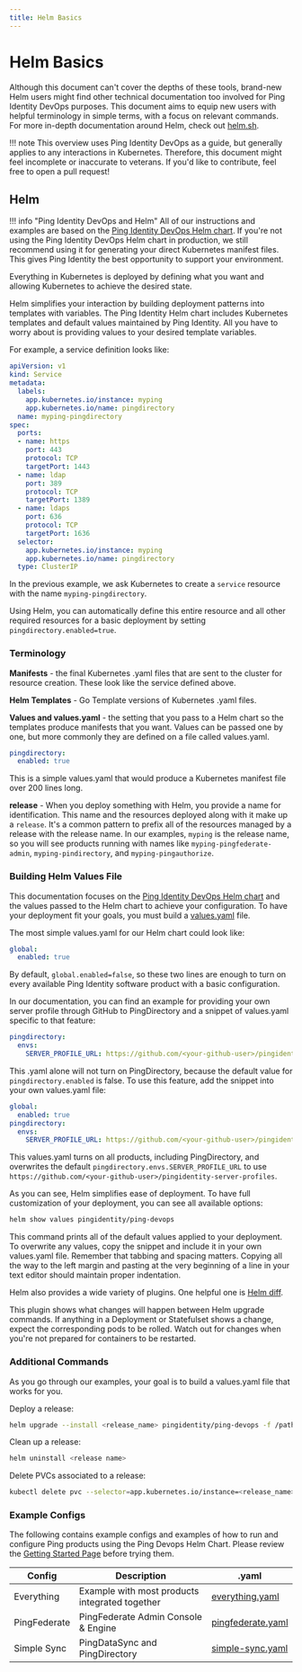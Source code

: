 ```yaml
---
title: Helm Basics
---
```


# Helm Basics

Although this document can't cover the depths of these tools, brand-new Helm users might find other technical documentation too involved for Ping Identity DevOps purposes. This document aims to equip new users with helpful terminology in simple terms, with a focus on relevant commands. For more in-depth documentation around Helm, check out [helm.sh](https://helm.sh).

!!! note
    This overview uses Ping Identity DevOps as a guide, but generally applies to any interactions in Kubernetes. Therefore, this document might feel incomplete or inaccurate to veterans. If you'd like to contribute, feel free to open a pull request!

## Helm

!!! info "Ping Identity DevOps and Helm"
    All of our instructions and examples are based on the [Ping Identity DevOps Helm chart](helm.pingidentity.com). If you're not using the Ping Identity DevOps Helm chart in production, we still recommend using it for generating your direct Kubernetes manifest files. This gives Ping Identity the best opportunity to support your environment.

Everything in Kubernetes is deployed by defining what you want and allowing Kubernetes to achieve the desired state.

Helm simplifies your interaction by building deployment patterns into templates with variables. The Ping Identity Helm chart includes Kubernetes templates and default values maintained by Ping Identity. All you have to worry about is providing values to your desired template variables.

For example, a service definition looks like:

```yaml
apiVersion: v1
kind: Service
metadata:
  labels:
    app.kubernetes.io/instance: myping
    app.kubernetes.io/name: pingdirectory
  name: myping-pingdirectory
spec:
  ports:
  - name: https
    port: 443
    protocol: TCP
    targetPort: 1443
  - name: ldap
    port: 389
    protocol: TCP
    targetPort: 1389
  - name: ldaps
    port: 636
    protocol: TCP
    targetPort: 1636
  selector:
    app.kubernetes.io/instance: myping
    app.kubernetes.io/name: pingdirectory
  type: ClusterIP
```

In the previous example, we ask Kubernetes to create a `service` resource with the name `myping-pingdirectory`.

Using Helm, you can automatically define this entire resource and all other required resources for a basic deployment by setting `pingdirectory.enabled=true`.

### Terminology

**Manifests** - the final Kubernetes .yaml files that are sent to the cluster for resource creation. These look like the service defined above.

**Helm Templates** - Go Template versions of Kubernetes .yaml files.

**Values and values.yaml** - the setting that you pass to a Helm chart so the templates produce manifests that you want. Values can be passed one by one, but more commonly they are defined on a file called values.yaml.

  ```yaml
  pingdirectory:
    enabled: true
  ```

This is a simple values.yaml that would produce a Kubernetes manifest file over 200 lines long.

**release** - When you deploy something with Helm, you provide a name for identification. This name and the resources deployed along with it make up a `release`. It's a common pattern to prefix all of the resources managed by a release with the release name. In our examples, `myping` is the release name, so you will see products running with names like `myping-pingfederate-admin`, `myping-pindirectory`, and `myping-pingauthorize`.

### Building Helm Values File

This documentation focuses on the [Ping Identity DevOps Helm chart](#helm) and the values passed to the Helm chart to achieve your configuration. To have your deployment fit your goals, you must build a [values.yaml](https://helm.sh/docs/chart_template_guide/values_files/) file.

The most simple values.yaml for our Helm chart could look like:

```yaml
global:
  enabled: true
```

By default, `global.enabled=false`, so these two lines are enough to turn on every available Ping Identity software product with a basic configuration.

In our documentation, you can find an example for providing your own server profile through GitHub to PingDirectory and a snippet of values.yaml specific to that feature:

```yaml
pingdirectory:
  envs:
    SERVER_PROFILE_URL: https://github.com/<your-github-user>/pingidentity-server-profiles
```

This .yaml alone will not turn on PingDirectory, because the default value for `pingdirectory.enabled` is false. To use this feature, add the snippet into your own values.yaml file:

```yaml
global:
  enabled: true
pingdirectory:
  envs:
    SERVER_PROFILE_URL: https://github.com/<your-github-user>/pingidentity-server-profiles
```

This values.yaml turns on all products, including PingDirectory, and overwrites the default `pingdirectory.envs.SERVER_PROFILE_URL` to use `https://github.com/<your-github-user>/pingidentity-server-profiles`.

As you can see, Helm simplifies ease of deployment. To have full customization of your deployment, you can see all available options:

  ```sh
  helm show values pingidentity/ping-devops
  ```

This command prints all of the default values applied to your deployment. To overwrite any values, copy the snippet and include it in your own values.yaml file. Remember that tabbing and spacing matters. Copying all the way to the left margin and pasting at the very beginning of a line in your text editor should maintain proper indentation.

Helm also provides a wide variety of plugins. One helpful one is [Helm diff](https://github.com/databus23/helm-diff).

This plugin shows what changes will happen between Helm upgrade commands.
If anything in a Deployment or Statefulset shows a change, expect the corresponding pods to be rolled. Watch out for changes when you're not prepared for containers to be restarted.

### Additional Commands

As you go through our examples, your goal is to build a values.yaml file that works for you.

Deploy a release:

  ```sh
  helm upgrade --install <release_name> pingidentity/ping-devops -f /path/to/values.yaml
  ```

Clean up a release:

  ```sh
  helm uninstall <release name>
  ```

Delete PVCs associated to a release:

  ```sh
  kubectl delete pvc --selector=app.kubernetes.io/instance=<release_name>
  ```

### Example Configs


The following contains example configs and examples of how to run and configure Ping products
using the Ping Devops Helm Chart. Please review the [Getting Started Page](getStarted.md) before trying them.

| Config       | Description                                    | .yaml                                  |
| ------------ | ---------------------------------------------- | -------------------------------------- |
| Everything   | Example with most products integrated together | [everything.yaml](https://helm.pingidentity.com/examples/everything.yaml)     |
| PingFederate | PingFederate Admin Console & Engine            | [pingfederate.yaml](https://helm.pingidentity.com/examples/pingfederate.yaml) |
| Simple Sync  | PingDataSync and PingDirectory                 | [simple-sync.yaml](https://helm.pingidentity.com/examples/simple-sync.yaml)   |
